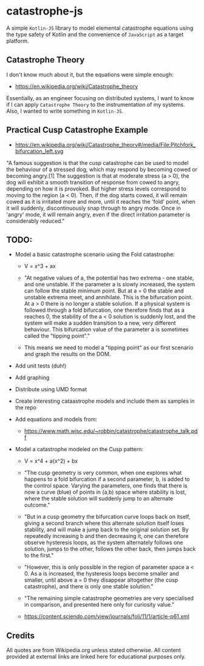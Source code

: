 catastrophe-js
==============

A simple `Kotlin-JS` library to model elemental catastrophe equations using the type
safety of Kotlin and the convenience of `JavaScript` as a target platform.

## Catastrophe Theory

I don't know much about it, but the equations were simple enough:

  * https://en.wikipedia.org/wiki/Catastrophe_theory
  
Essentially, as an engineer focusing on distributed systems, I want to know if I can apply
`Catastrophe Theory` to the instrumentation of my systems.  Also, I wanted to write something
in `Kotlin-JS`.

## Practical Cusp Catastrophe Example

  * https://en.wikipedia.org/wiki/Catastrophe_theory#/media/File:Pitchfork_bifurcation_left.svg
  
"A famous suggestion is that the cusp catastrophe can be used to model the behaviour of a stressed dog, which may respond by becoming cowed or becoming angry.[1] The suggestion is that at moderate stress (a > 0), the dog will exhibit a smooth transition of response from cowed to angry, depending on how it is provoked. But higher stress levels correspond to moving to the region (a < 0). Then, if the dog starts cowed, it will remain cowed as it is irritated more and more, until it reaches the 'fold' point, when it will suddenly, discontinuously snap through to angry mode. Once in 'angry' mode, it will remain angry, even if the direct irritation parameter is considerably reduced."

## TODO:

  *  Model a basic catastrophe scenario using the Fold catastrophe:

      * V = x^3 + ax
    
      * "At negative values of a, the potential has two extrema - one stable, and one unstable. If the parameter a is slowly increased, the system can follow the stable minimum point. But at a = 0 the stable and unstable extrema meet, and annihilate. This is the bifurcation point. At a > 0 there is no longer a stable solution. If a physical system is followed through a fold bifurcation, one therefore finds that as a reaches 0, the stability of the a < 0 solution is suddenly lost, and the system will make a sudden transition to a new, very different behaviour. This bifurcation value of the parameter a is sometimes called the "tipping point"."

      * This means we need to model a "tipping point" as our first scenario and graph the results on the DOM.
 
  *  Add unit tests (duh!)
  
  *  Add graphing
  
  *  Distribute using UMD format
  
  *  Create interesting cataastrophe models and include them as samples in the repo
  
  * Add equations and models from:
  
      * https://www.math.wisc.edu/~robbin/catastrophe/catastrophe_talk.pdf
      
  * Model a catastrophe modeled on the Cusp pattern:
  
      * V = x^4 + a(x^2) + bx
      
      * "The cusp geometry is very common, when one explores what happens to a fold bifurcation if a second parameter, b, is added to the control space. Varying the parameters, one finds that there is now a curve (blue) of points in (a,b) space where stability is lost, where the stable solution will suddenly jump to an alternate outcome."
  
      * "But in a cusp geometry the bifurcation curve loops back on itself, giving a second branch where this alternate solution itself loses stability, and will make a jump back to the original solution set. By repeatedly increasing b and then decreasing it, one can therefore observe hysteresis loops, as the system alternately follows one solution, jumps to the other, follows the other back, then jumps back to the first."
  
      * "However, this is only possible in the region of parameter space a < 0. As a is increased, the hysteresis loops become smaller and smaller, until above a = 0 they disappear altogether (the cusp catastrophe), and there is only one stable solution."
      
      * "The remaining simple catastrophe geometries are very specialised in comparison, and presented here only for curiosity value."
  
      * https://content.sciendo.com/view/journals/foli/11/1/article-p61.xml
      
  ## Credits
  
  All quotes are from Wikipedia.org unless stated otherwise. All content provided at external links are linked here for educational purposes only.
  